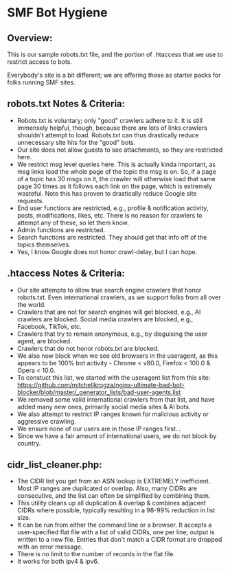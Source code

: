 # SMF Bot Hygiene

## Overview:
This is our sample robots.txt file, and the portion of .htaccess that we use to restrict access to bots.

Everybody's site is a bit different; we are offering these as starter packs for folks running SMF sites.  

## robots.txt Notes & Criteria:
* Robots.txt is voluntary; only "good" crawlers adhere to it.  It is still immensely helpful, though, because there are lots of links crawlers shouldn't attempt to load.  Robots.txt can thus drastically reduce unnecessary site hits for the "good" bots.  
* Our site does not allow guests to see attachments, so they are restricted here.
* We restrict msg level queries here.  This is actually kinda important, as msg links load the whole page of the topic the msg is on.  So, if a page of a topic has 30 msgs on it, the crawler will otherwise load that same page 30 times as it follows each link on the page, which is extremely wasteful.  Note this has proven to drastically reduce Google site requests.
* End user functions are restricted, e.g., profile & notification activity, posts, modifications, likes, etc.  There is no reason for crawlers to attempt any of these, so let them know.
* Admin functions are restricted.
* Search functions are restricted.  They should get that info off of the topics themselves.
* Yes, I know Google does not honor crawl-delay, but I can hope.

## .htaccess Notes & Criteria:
* Our site attempts to allow true search engine crawlers that honor robots.txt.  Even international crawlers, as we support folks from all over the world.
* Crawlers that are not for search engines will get blocked, e.g., AI crawlers are blocked.  Social media crawlers are blocked, e.g., Facebook, TikTok, etc.  
* Crawlers that try to remain anonymous, e.g., by disguising the user agent, are blocked.
* Crawlers that do not honor robots.txt are blocked.
* We also now block when we see old browsers in the useragent, as this appears to be 100% bot activity - Chrome < v80.0, Firefox < 100.0 & Opera < 10.0.
* To constuct this list, we started with the useragent list from this site: https://github.com/mitchellkrogza/nginx-ultimate-bad-bot-blocker/blob/master/_generator_lists/bad-user-agents.list
* We removed some valid international crawlers from that list, and have added many new ones, primarily social media sites & AI bots.  
* We also attempt to restrict IP ranges known for malicious activity or aggressive crawling.
* We ensure none of our users are in those IP ranges first...
* Since we have a fair amount of international users, we do not block by country.

## cidr_list_cleaner.php:
* The CIDR list you get from an ASN lookup is EXTREMELY inefficient.  Most IP ranges are duplicated or overlap.  Also, many CIDRs are consecutive, and the list can often be simplified by combining them.
* This utility cleans up all duplication & overlap & combines adjacent CIDRs where possible, typically resulting in a 98-99% reduction in list size.
* It can be run from either the command line or a browser.  It accepts a user-specified flat file with a list of valid CIDRs, one per line; output is written to a new file.  Entries that don't match a CIDR format are dropped with an error message.
* There is no limit to the number of records in the flat file.
* It works for both ipv4 & ipv6.
